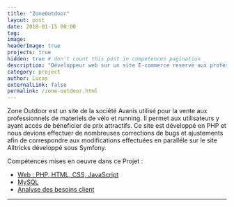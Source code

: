 ```yaml
---
title: "ZoneOutdoor"
layout: post
date: 2018-01-15 00:00
tag:
image:
headerImage: true
projects: true
hidden: true # don't count this post in competences pagination
description: "Développeur web sur un site E-commerce reservé aux professionnels"
category: project
author: Lucas
externalLink: false
permalink: /zone-outdoor.html
---
```


Zone Outdoor est un site de la société Avanis utilisé pour la vente aux professionnels
de materiels de vélo et running.
Il permet aux utilisateurs y ayant accés de béneficier de prix attractifs.
Ce site est développé en PHP et nous devions effectuer de nombreuses corrections de bugs et ajustements
afin de correspondre aux modifications effectuées en paralléle sur le site Alltricks développé sous Symfony.

Compétences mises en oeuvre dans ce Projet :

- [Web : PHP, HTML, CSS, JavaScript]({{site.url}}/myportfolio/devweb)
- [MySQL]({{site.url}}/myportfolio/mysql)
- [Analyse des besoins client]({{site.url}}/myportfolio/analyse-besoin)



---
